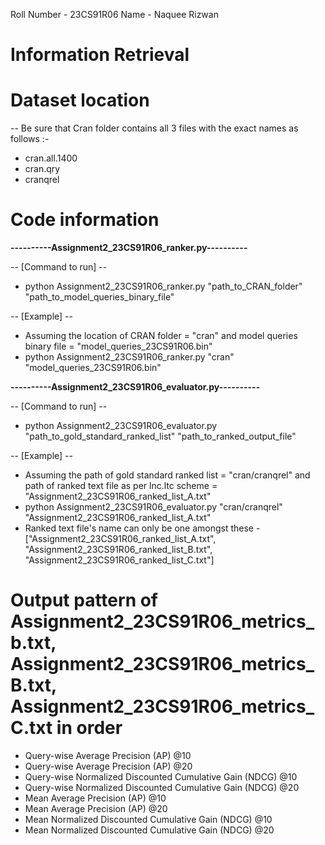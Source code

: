 Roll Number - 23CS91R06
Name - Naquee Rizwan

# Information Retrieval

# Dataset location

-- Be sure that Cran folder contains all 3 files with the exact names as follows :-
- cran.all.1400
- cran.qry
- cranqrel

# Code information

**----------Assignment2_23CS91R06_ranker.py----------**

-- [Command to run] --
- python Assignment2_23CS91R06_ranker.py "path_to_CRAN_folder" "path_to_model_queries_binary_file"

-- [Example] --
- Assuming the location of CRAN folder = "cran" and model queries binary file = "model_queries_23CS91R06.bin"
- python Assignment2_23CS91R06_ranker.py "cran" "model_queries_23CS91R06.bin"

**----------Assignment2_23CS91R06_evaluator.py----------**

-- [Command to run] --
- python Assignment2_23CS91R06_evaluator.py "path_to_gold_standard_ranked_list" "path_to_ranked_output_file"

-- [Example] --
- Assuming the path of gold standard ranked list = "cran/cranqrel" and path of ranked text file as per lnc.ltc scheme = "Assignment2_23CS91R06_ranked_list_A.txt"
- python Assignment2_23CS91R06_evaluator.py "cran/cranqrel" "Assignment2_23CS91R06_ranked_list_A.txt"
- Ranked text file's name can only be one amongst these - ["Assignment2_23CS91R06_ranked_list_A.txt", "Assignment2_23CS91R06_ranked_list_B.txt", "Assignment2_23CS91R06_ranked_list_C.txt"]

# Output pattern of Assignment2_23CS91R06_metrics_b.txt, Assignment2_23CS91R06_metrics_B.txt, Assignment2_23CS91R06_metrics_C.txt in order

- Query-wise Average Precision (AP) @10
- Query-wise Average Precision (AP) @20
- Query-wise Normalized Discounted Cumulative Gain (NDCG) @10
- Query-wise Normalized Discounted Cumulative Gain (NDCG) @20
- Mean Average Precision (AP) @10
- Mean Average Precision (AP) @20
- Mean Normalized Discounted Cumulative Gain (NDCG) @10
- Mean Normalized Discounted Cumulative Gain (NDCG) @20